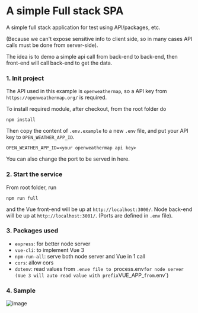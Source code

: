# A simple Full stack SPA
A simple full stack application for test using API/packages, etc.

(Because we can't expose sensitive info to client side, so in many cases API calls must be done from server-side).

The idea is to demo a simple api call from back-end to back-end, then front-end will call back-end to get the data.

###  1. Init project
The API used in this example is `openweathermap`, so a API key from `https://openweathermap.org/` is required.

To install required module, after checkout, from the root folder do
```
npm install
```
Then copy the content of `.env.example` to a new `.env` file, and put your API key to `OPEN_WEATHER_APP_ID`.
```
OPEN_WEATHER_APP_ID=<your openweathermap api key>
```
You can also change the port to be served in here.

###  2. Start the service
From root folder, run
```
npm run full
```
and the Vue front-end will be up at `http://localhost:3000/`.
Node back-end will be up at `http://localhost:3001/`.
(Ports are defined in `.env` file).

### 3. Packages used

- `express`: for better node server
- `vue-cli`: to implement Vue 3
- `npm-run-all`: serve both node server and Vue in 1 call
- `cors`: allow cors
- `dotenv`: read values from `.enve file to `process.env` for node server (Vue 3 will auto read value with prefix `VUE_APP_` from `.env`)

### 4. Sample

![image](https://user-images.githubusercontent.com/16540751/132084331-0e5fb387-650f-436e-aa58-0356a368b557.png)
